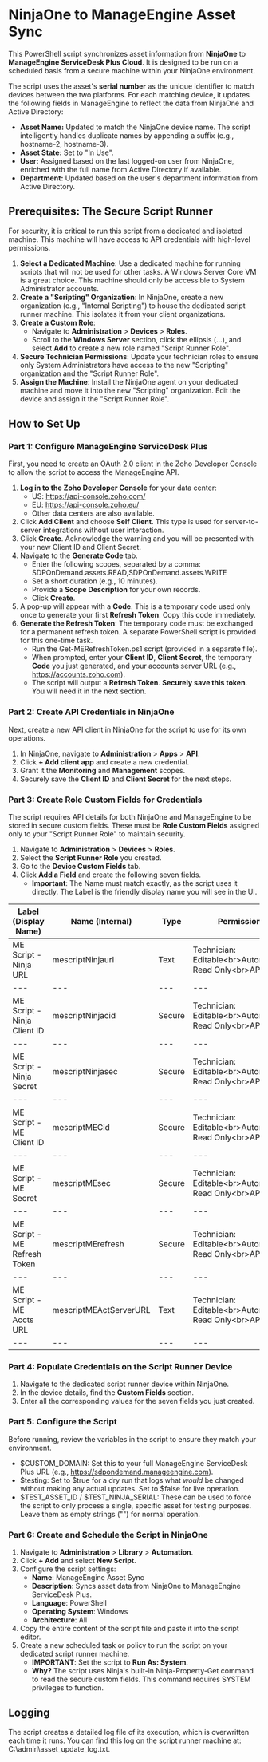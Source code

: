 # **NinjaOne to ManageEngine Asset Sync**

This PowerShell script synchronizes asset information from **NinjaOne** to **ManageEngine ServiceDesk Plus Cloud**. It is designed to be run on a scheduled basis from a secure machine within your NinjaOne environment.

The script uses the asset's **serial number** as the unique identifier to match devices between the two platforms. For each matching device, it updates the following fields in ManageEngine to reflect the data from NinjaOne and Active Directory:

- **Asset Name:** Updated to match the NinjaOne device name. The script intelligently handles duplicate names by appending a suffix (e.g., hostname-2, hostname-3).
- **Asset State:** Set to "In Use".
- **User:** Assigned based on the last logged-on user from NinjaOne, enriched with the full name from Active Directory if available.
- **Department:** Updated based on the user's department information from Active Directory.

## **Prerequisites: The Secure Script Runner**

For security, it is critical to run this script from a dedicated and isolated machine. This machine will have access to API credentials with high-level permissions.

1. **Select a Dedicated Machine**: Use a dedicated machine for running scripts that will not be used for other tasks. A Windows Server Core VM is a great choice. This machine should only be accessible to System Administrator accounts.
2. **Create a "Scripting" Organization**: In NinjaOne, create a new organization (e.g., "Internal Scripting") to house the dedicated script runner machine. This isolates it from your client organizations.
3. **Create a Custom Role**:
    - Navigate to **Administration** > **Devices** > **Roles**.
    - Scroll to the **Windows Server** section, click the ellipsis (...), and select **Add** to create a new role named "Script Runner Role".
4. **Secure Technician Permissions**: Update your technician roles to ensure only System Administrators have access to the new "Scripting" organization and the "Script Runner Role".
5. **Assign the Machine**: Install the NinjaOne agent on your dedicated machine and move it into the new "Scripting" organization. Edit the device and assign it the "Script Runner Role".

## **How to Set Up**

### **Part 1: Configure ManageEngine ServiceDesk Plus**

First, you need to create an OAuth 2.0 client in the Zoho Developer Console to allow the script to access the ManageEngine API.

1. **Log in to the Zoho Developer Console** for your data center:
    - US: <https://api-console.zoho.com/>
    - EU: <https://api-console.zoho.eu/>
    - Other data centers are also available.
2. Click **Add Client** and choose **Self Client**. This type is used for server-to-server integrations without user interaction.
3. Click **Create**. Acknowledge the warning and you will be presented with your new Client ID and Client Secret.
4. Navigate to the **Generate Code** tab.
    - Enter the following scopes, separated by a comma:  
        SDPOnDemand.assets.READ,SDPOnDemand.assets.WRITE
    - Set a short duration (e.g., 10 minutes).
    - Provide a **Scope Description** for your own records.
    - Click **Create**.
5. A pop-up will appear with a **Code**. This is a temporary code used only once to generate your first **Refresh Token**. Copy this code immediately.
6. **Generate the Refresh Token**: The temporary code must be exchanged for a permanent refresh token. A separate PowerShell script is provided for this one-time task.
    - Run the Get-MERefreshToken.ps1 script (provided in a separate file).
    - When prompted, enter your **Client ID**, **Client Secret**, the temporary **Code** you just generated, and your accounts server URL (e.g., <https://accounts.zoho.com>).
    - The script will output a **Refresh Token**. **Securely save this token**. You will need it in the next section.

### **Part 2: Create API Credentials in NinjaOne**

Next, create a new API client in NinjaOne for the script to use for its own operations.

1. In NinjaOne, navigate to **Administration** > **Apps** > **API**.
2. Click **\+ Add client app** and create a new credential.
3. Grant it the **Monitoring** and **Management** scopes.
4. Securely save the **Client ID** and **Client Secret** for the next steps.

### **Part 3: Create Role Custom Fields for Credentials**

The script requires API details for both NinjaOne and ManageEngine to be stored in secure custom fields. These must be **Role Custom Fields** assigned only to your "Script Runner Role" to maintain security.

1. Navigate to **Administration** > **Devices** > **Roles**.
2. Select the **Script Runner Role** you created.
3. Go to the **Device Custom Fields** tab.
4. Click **Add a Field** and create the following seven fields.
    - **Important**: The Name must match exactly, as the script uses it directly. The Label is the friendly display name you will see in the UI.

| **Label (Display Name)** | **Name (Internal)** | **Type** | **Permissions** | **Description** |
| --- | --- | --- | --- | --- |
| ME Script - Ninja URL | mescriptNinjaurl | Text | Technician: Editable&lt;br&gt;Automations: Read Only&lt;br&gt;API: None | Your NinjaOne API base URL (e.g., <https://app.ninjarmm.com/v2>) |
| --- | --- | --- | --- | --- |
| ME Script - Ninja Client ID | mescriptNinjacid | Secure | Technician: Editable&lt;br&gt;Automations: Read Only&lt;br&gt;API: None | The NinjaOne API Client ID from Part 2. |
| --- | --- | --- | --- | --- |
| ME Script - Ninja Secret | mescriptNinjasec | Secure | Technician: Editable&lt;br&gt;Automations: Read Only&lt;br&gt;API: None | The NinjaOne API Client Secret from Part 2. |
| --- | --- | --- | --- | --- |
| ME Script - ME Client ID | mescriptMECid | Secure | Technician: Editable&lt;br&gt;Automations: Read Only&lt;br&gt;API: None | The ManageEngine Client ID from Part 1. |
| --- | --- | --- | --- | --- |
| ME Script - ME Secret | mescriptMEsec | Secure | Technician: Editable&lt;br&gt;Automations: Read Only&lt;br&gt;API: None | The ManageEngine Client Secret from Part 1. |
| --- | --- | --- | --- | --- |
| ME Script - ME Refresh Token | mescriptMErefresh | Secure | Technician: Editable&lt;br&gt;Automations: Read Only&lt;br&gt;API: None | The permanent ManageEngine Refresh Token from Part 1. |
| --- | --- | --- | --- | --- |
| ME Script - ME Accts URL | mescriptMEActServerURL | Text | Technician: Editable&lt;br&gt;Automations: Read Only&lt;br&gt;API: None | The Zoho Accounts Server URL (e.g., <https://accounts.zoho.com>) |
| --- | --- | --- | --- | --- |

### **Part 4: Populate Credentials on the Script Runner Device**

1. Navigate to the dedicated script runner device within NinjaOne.
2. In the device details, find the **Custom Fields** section.
3. Enter all the corresponding values for the seven fields you just created.

### **Part 5: Configure the Script**

Before running, review the variables in the script to ensure they match your environment.

- $CUSTOM_DOMAIN: Set this to your full ManageEngine ServiceDesk Plus URL (e.g., <https://sdpondemand.manageengine.com>).
- $testing: Set to $true for a dry run that logs what _would_ be changed without making any actual updates. Set to $false for live operation.
- $TEST_ASSET_ID / $TEST_NINJA_SERIAL: These can be used to force the script to only process a single, specific asset for testing purposes. Leave them as empty strings ("") for normal operation.

### **Part 6: Create and Schedule the Script in NinjaOne**

1. Navigate to **Administration** > **Library** > **Automation**.
2. Click **\+ Add** and select **New Script**.
3. Configure the script settings:
    - **Name**: ManageEngine Asset Sync
    - **Description**: Syncs asset data from NinjaOne to ManageEngine ServiceDesk Plus.
    - **Language**: PowerShell
    - **Operating System**: Windows
    - **Architecture**: All
4. Copy the entire content of the script file and paste it into the script editor.
5. Create a new scheduled task or policy to run the script on your dedicated script runner machine.
    - **IMPORTANT**: Set the script to **Run As: System**.
    - **Why?** The script uses Ninja's built-in Ninja-Property-Get command to read the secure custom fields. This command requires SYSTEM privileges to function.

## **Logging**

The script creates a detailed log file of its execution, which is overwritten each time it runs. You can find this log on the script runner machine at: C:\\admin\\asset_update_log.txt.
